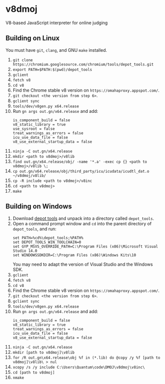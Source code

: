 # v8dmoj
V8-based JavaScript interpreter for online judging

## Building on Linux
You must have `git`, `clang`, and GNU `make` installed.

 1. `git clone https://chromium.googlesource.com/chromium/tools/depot_tools.git`
 2. `export PATH=$PATH:$(pwd)/depot_tools`
 3. `gclient`
 4. `fetch v8`
 5. `cd v8`
 6. Find the Chrome stable v8 version on `https://omahaproxy.appspot.com/`.
 7. `git checkout <the version from step 6>`.
 8. `gclient sync`
 9. `tools/dev/v8gen.py x64.release`
10. Run `gn args out.gn/x64.release` and add:
    ```
    is_component_build = false
    v8_static_library = true
    use_sysroot = false
    treat_warnings_as_errors = false
    icu_use_data_file = false
    v8_use_external_startup_data = false
    ```
11. `ninja -C out.gn/x64.release`
12. `mkdir <path to v8dmoj>/v8lib`
13. `find out.gn/x64.release/obj/ -name '*.a' -exec cp {} <path to v8dmoj>/v8lib \;`
14. `cp out.gn/x64.release/obj/third_party/icu/icudata/icudtl_dat.o ~/v8dmoj/v8lib/`
15. `cp -R include <path to v8dmoj>/v8inc`
16. `cd <path to v8dmoj>`
17. `make`

## Building on Windows
 1. Download [depot tools](https://storage.googleapis.com/chrome-infra/depot_tools.zip) and unpack into a directory called `depot_tools`.
 2. Open a command prompt window and `cd` into the parent directory of `depot_tools`, and run:
    ```
    set PATH=%cd%\depot_tools;%PATH%
    set DEPOT_TOOLS_WIN_TOOLCHAIN=0
    set GYP_MSVS_OVERRIDE_PATH=C:\Program Files (x86)\Microsoft Visual Studio 14.0
    set WINDOWSSDKDIR=C:\Program Files (x86)\Windows Kits\10
    ```
    You may need to adapt the version of Visual Studio and the Windows SDK.
 3. `gclient`
 4. `fetch v8`
 5. `cd v8`
 6. Find the Chrome stable v8 version on `https://omahaproxy.appspot.com/`.
 7. `git checkout <the version from step 6>`.
 8. `gclient sync`
 9. `tools/dev/v8gen.py x64.release`
10. Run `gn args out.gn/x64.release` and add:
    ```
    is_component_build = false
    v8_static_library = true
    treat_warnings_as_errors = false
    icu_use_data_file = false
    v8_use_external_startup_data = false
    ```
11. `ninja -C out.gn/x64.release`
12. `mkdir [path to v8dmoj]\v8lib`
13. `for /R out.gn\x64.release\obj %f in (*.lib) do @copy /y %f [path to v8dmoj]\v8lib\ > nul`
14. `xcopy /s /y include C:\Users\Quantum\code\DMOJ\v8dmoj\v8inc\`
15. `cd [path to v8dmoj]`
16. `nmake`
